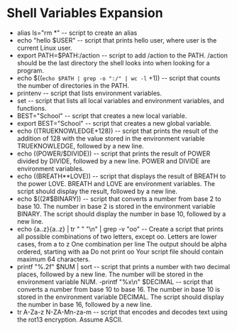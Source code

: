 # Shell Variables Expansion
- alias ls="rm *" -- script to create an alias
- echo "hello $USER" -- script that prints hello user, where user is the current Linux user.
- export PATH=$PATH:/action -- script to add /action to the PATH. /action should be the last directory the shell looks into when looking for a program.
- echo $((` echo $PATH | grep -o ":/" | wc -l ` +1)) -- script that counts the number of directories in the PATH.
- printenv -- script that lists environment variables.
- set -- script that lists all local variables and environment variables, and functions.
- BEST="School" -- script that creates a new local variable.
- export BEST="School" -- script that creates a new global variable.
- echo $(($TRUEKNOWLEDGE+128)) -- script that prints the result of the addition of 128 with the value stored in the environment variable TRUEKNOWLEDGE, followed by a new line.
- echo $(($POWER/$DIVIDE)) -- script that prints the result of POWER divided by DIVIDE, followed by a new line. POWER and DIVIDE are environment variables.
- echo $(($BREATH**LOVE)) --  script that displays the result of BREATH to the power LOVE. BREATH and LOVE are environment variables. The script should display the result, followed by a new line.
- echo $((2#$BINARY)) -- script that converts a number from base 2 to base 10. The number in base 2 is stored in the environment variable BINARY. The script should display the number in base 10, followed by a new line.
- echo {a..z}{a..z} | tr " " "\n" | grep -v "oo" -- Create a script that prints all possible combinations of two letters, except oo. Letters are lower cases, from a to z
One combination per line
The output should be alpha ordered, starting with aa
Do not print oo
Your script file should contain maximum 64 characters.
- printf "%.2f" $NUM | sort -- script that prints a number with two decimal places, followed by a new line. The number will be stored in the environment variable NUM.
-printf "%x\n" $DECIMAL -- script that converts a number from base 10 to base 16. The number in base 10 is stored in the environment variable DECIMAL. The script should display the number in base 16, followed by a new line.
- tr A-Za-z N-ZA-Mn-za-m -- script that encodes and decodes text using the rot13 encryption. Assume ASCII.
